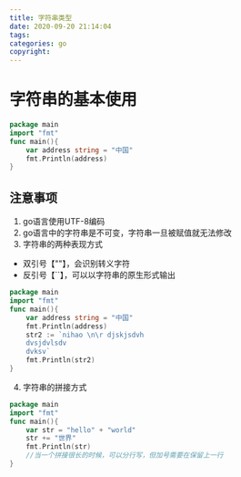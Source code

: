 ```yaml
---
title: 字符串类型
date: 2020-09-20 21:14:04
tags:
categories: go
copyright:
---
```


# 字符串的基本使用

```go
package main
import "fmt"
func main(){
	var address string = "中国"
	fmt.Println(address)
}
```

## 注意事项

1. go语言使用UTF-8编码
2. go语言中的字符串是不可变，字符串一旦被赋值就无法修改
3. 字符串的两种表现方式

* 双引号【""】，会识别转义字符
* 反引号【``】，可以以字符串的原生形式输出

```go 
package main
import "fmt"
func main(){
	var address string = "中国"
	fmt.Println(address)
	str2 := `nihao \n\r djskjsdvh
	dvsjdvlsdv
	dvksv`
	fmt.Println(str2)
}

```

4. 字符串的拼接方式

```go
package main
import "fmt"
func main(){
	var str = "hello" + "world" 
	str += "世界"
	fmt.Println(str)
    //当一个拼接很长的时候，可以分行写，但加号需要在保留上一行
}
```




